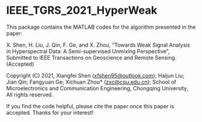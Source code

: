 # IEEE_TGRS_2021_HyperWeak

This package contains the MATLAB codes for the algorithm presented in the paper:

X. Shen, H. Liu, J. Qin, F. Ge, and X. Zhou, "Towards Weak Signal Analysis in Hyperspectral Data: A Semi-supervised Unmixing Perspective", Submitted to IEEE Transactions on Geoscience and Remote Sensing. (Accepted)

 Copyright (C) 2021, Xiangfei Shen (xfshen95@outlook.com);
                     Haijun Liu;
					           Jian Qin;
					           Fangyuan Ge;
				             Xichuan Zhou* (zxc@cqu.edu.cn);
                     School of Microelectronics and Communication Engineering, Chongqing University,
                     All rights reserved.

If you find the code helpful, please cite the paper once this paper is accepted. Thanks for your interest! 
